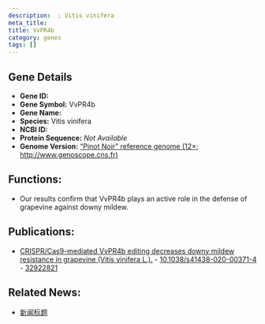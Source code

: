 ```yaml
---
description:  ; Vitis vinifera
meta_title:
title: VvPR4b
category: genes
tags: []
---
```


## Gene Details
- **Gene ID:**	[](https://www.maizegdb.org/gene_center/gene/)
- **Gene Symbol:** VvPR4b
- **Gene Name:** 
- **Species:** Vitis vinifera
- **NCBI ID:** [  ]()
- **Protein Sequence:** *Not Available*
- **Genome Version:** [“Pinot Noir” reference genome (12×; http://www.genoscope.cns.fr)]()

## Functions:
   - Our results confirm that VvPR4b plays an active role in the defense of grapevine against downy mildew.

## Publications:
   - [CRISPR/Cas9-mediated VvPR4b editing decreases downy mildew resistance in grapevine (Vitis vinifera L.).]( https://academic.oup.com/hr/article/doi/10.1038/s41438-020-00371-4/6445521?login=false ) - [10.1038/s41438-020-00371-4]( https://academic.oup.com/hr/article/doi/10.1038/s41438-020-00371-4/6445521?login=false ) - [32922821](https://pubmed.ncbi.nlm.nih.gov/32922821/)

## Related News:
   - [新闻标题](https://mp.weixin.qq.com/s?__biz=Mzg3MDEwNDEyMg==&mid=2247495713&idx=4&sn=aba6f29dfe5ccf21f31d9ecfb3458ba6&chksm=ce905d74f9e7d46225768d2ebe08c319874ae6cde5aa28dba9c49d7f5579a9568c5af5c36b78&scene=27#wechat_redirect)

